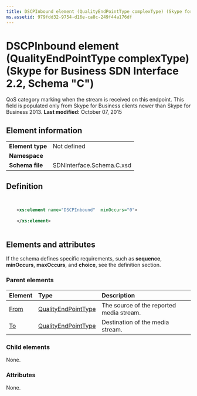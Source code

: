 ```yaml
---
title: DSCPInbound element (QualityEndPointType complexType) (Skype for Business SDN Interface 2.2, Schema "C")
ms.assetid: 979fdd32-9754-d16e-ca8c-249f44a176df
---
```



# DSCPInbound element (QualityEndPointType complexType) (Skype for Business SDN Interface 2.2, Schema "C")
QoS category marking when the stream is received on this endpoint. This field is populated only from Skype for Business clients newer than Skype for Business 2013. 
 **Last modified:** October 07, 2015
  
    
    


## Element information


|||
|:-----|:-----|
|**Element type**|Not defined |
|**Namespace**||
|**Schema file**|SDNInterface.Schema.C.xsd |
   

## Definition


```XML


    <xs:element name="DSCPInbound"  minOccurs="0">
    
    </xs:element>
  
```


## Elements and attributes

If the schema defines specific requirements, such as **sequence**, **minOccurs**, **maxOccurs**, and **choice**, see the definition section. 
  
    
    

### Parent elements



|**Element**|**Type**|**Description**|
|:-----|:-----|:-----|
| [From](from-element-qualitytype-complextype-1.md)| [QualityEndPointType](qualityendpointtype-complextype.md)|The source of the reported media stream. |
| [To](to-element-qualitytype-complextype-1.md)| [QualityEndPointType](qualityendpointtype-complextype.md)|Destination of the media stream. |
   

### Child elements

None. 
  
    
    

### Attributes

None. 
  
    
    

